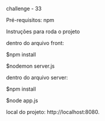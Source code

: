 challenge - 33

Pré-requisitos:
npm

Instruções para roda o projeto

dentro do arquivo front:

$npm install

$nodemon server.js 

dentro do arquivo server:

$npm install

$node app.js

local do projeto: http://localhost:8080.